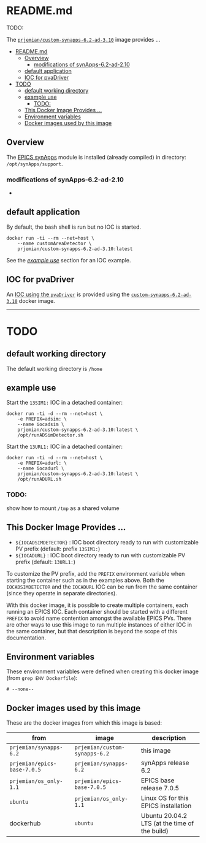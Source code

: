 # README.md

TODO:

The
[`prjemian/custom-synapps-6.2-ad-3.10`](https://hub.docker.com/r/prjemian/custom-synapps-6.2-ad-3.10/tags)
image provides ...

- [README.md](#readmemd)
  - [Overview](#overview)
    - [modifications of synApps-6.2-ad-2.10](#modifications-of-synapps-62-ad-210)
  - [default application](#default-application)
  - [IOC for pvaDriver](#ioc-for-pvadriver)
- [TODO](#todo)
  - [default working directory](#default-working-directory)
  - [example use](#example-use)
    - [TODO:](#todo-1)
  - [This Docker Image Provides ...](#this-docker-image-provides-)
  - [Environment variables](#environment-variables)
  - [Docker images used by this image](#docker-images-used-by-this-image)

## Overview

The [EPICS synApps](https://www.aps.anl.gov/BCDA/synApps) module is
installed (already compiled) in directory: `/opt/synApps/support`.

### modifications of synApps-6.2-ad-2.10

*

## default application

By default, the bash shell is run but no IOC is started.

    docker run -ti --rm --net=host \
        --name customAreaDetector \
        prjemian/custom-synapps-6.2-ad-3.10:latest

See the [*example use*](#example-use) section for an IOC example.

## IOC for pvaDriver

An [IOC using the `pvaDriver`](./iocpva/README.md) is provided using the [`custom-synapps-6.2-ad-3.10`](https://hub.docker.com/repository/docker/prjemian/custom-synapps-6.2-ad-3.10) 
docker image.

---

# TODO

## default working directory

The default working directory is `/home`

## example use

Start the `13SIM1:` IOC in a detached container:

    docker run -ti -d --rm --net=host \
        -e PREFIX=adsim: \
        --name iocadsim \
        prjemian/custom-synapps-6.2-ad-3.10:latest \
        /opt/runADSimDetector.sh

Start the `13URL1:` IOC in a detached container:

    docker run -ti -d --rm --net=host \
        -e PREFIX=adurl: \
        --name iocadurl \
        prjemian/custom-synapps-6.2-ad-3.10:latest \
        /opt/runADURL.sh

### TODO:
show how to mount `/tmp` as a shared volume

## This Docker Image Provides ...

* `${IOCADSIMDETECTOR}` : IOC boot directory ready to run with customizable PV prefix (default: prefix `13SIM1:`)
* `${IOCADURL}` : IOC boot directory ready to run with customizable PV prefix (default: `13URL1:`)

To customize the PV prefix, add the `PREFIX` environment variable when
starting the container such as in the examples above.  Both the
`IOCADSIMDETECTOR` and the `IOCADURL` IOC can be run from the same
container (since they operate in separate directories).

With this docker image, it is possible to create multiple containers,
each running an EPICS IOC.  Each container should be started with a
different `PREFIX` to avoid name contention amongst the available EPICS
PVs.  There are other ways to use this image to run multiple instances
of either IOC in the same container, but that description is beyond the
scope of this documentation.

## Environment variables

These environment variables were defined when creating this docker image
(from `grep ENV Dockerfile`):

    # --none--


## Docker images used by this image

These are the docker images from which this image is based:

from | image | description
--- | --- | ---
`prjemian/synapps-6.2` |  `prjemian/custom-synapps-6.2` | this image
`prjemian/epics-base-7.0.5` |  `prjemian/synapps-6.2` | synApps release 6.2
`prjemian/os_only-1.1` | `prjemian/epics-base-7.0.5` |  EPICS base release 7.0.5
`ubuntu` | `prjemian/os_only-1.1` | Linux OS for this EPICS installation
dockerhub | `ubuntu` | Ubuntu 20.04.2 LTS (at the time of the build)
